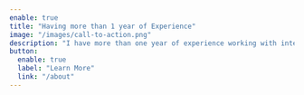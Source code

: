 ```yaml
---
enable: true
title: "Having more than 1 year of Experience"
image: "/images/call-to-action.png"
description: "I have more than one year of experience working with international clients, creating a seamless working experience."
button:
  enable: true
  label: "Learn More"
  link: "/about"
---
```

